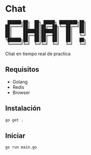 # Chat

```
 ██████╗██╗  ██╗ █████╗ ████████╗██╗
██╔════╝██║  ██║██╔══██╗╚══██╔══╝██║
██║     ███████║███████║   ██║   ██║
██║     ██╔══██║██╔══██║   ██║   ╚═╝
╚██████╗██║  ██║██║  ██║   ██║   ██╗
 ╚═════╝╚═╝  ╚═╝╚═╝  ╚═╝   ╚═╝   ╚═╝
```

Chat en tiempo real de practica

## Requisitos

- Golang
- Redis
- Browser

## Instalación

```bash
go get .
```

## Iniciar

```bash
go run main.go
```
